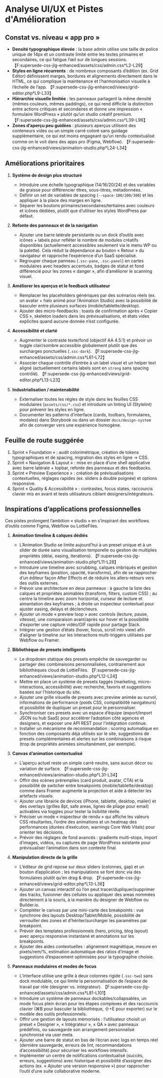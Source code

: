 # Analyse UI/UX et Pistes d'Amélioration

## Constat vs. niveau « app pro »
- **Densité typographique élevée** : la base admin utilise une taille de police unique de 14px et un contraste limité entre les textes primaires et secondaires, ce qui fatigue l’œil sur de longues sessions. 【F:supersede-css-jlg-enhanced/assets/css/admin.css†L2-L29】
- **Styles en ligne récurrents** : de nombreux composants d’édition (ex. Grid Editor) définissent marges, bordures et alignements directement dans le HTML, ce qui complique la maintenance et l’harmonisation visuelle à l’échelle de l’app. 【F:supersede-css-jlg-enhanced/views/grid-editor.php†L9-L33】
- **Hiérarchie visuelle limitée** : les panneaux partagent la même densité (mêmes couleurs, mêmes paddings), ce qui rend difficile la distinction entre actions critiques et secondaires et donne une impression « formulaire WordPress » plutôt qu’un studio créatif premium. 【F:supersede-css-jlg-enhanced/assets/css/admin.css†L39-L96】
- **Zones d’aperçu peu guidées** : plusieurs aperçus utilisent des conteneurs vides ou un simple carré coloré sans guidage supplémentaire, ce qui est moins engageant qu’un rendu contextualisé comme on le voit dans des apps pro (Figma, Webflow). 【F:supersede-css-jlg-enhanced/views/animation-studio.php†L24-L34】

## Améliorations prioritaires
1. **Système de design plus structuré**
   - Introduire une échelle typographique (14/16/20/24) et des variables de graisse pour différencier titres, sous-titres, métadonnées.
   - Définir un set de variables de spacing (`--space-100/200/300`) et les appliquer à la place des marges en ligne.
   - Séparer les boutons primaires/secondaires/tertiaires avec couleurs et icônes dédiées, plutôt que d’utiliser les styles WordPress par défaut.

2. **Refonte des panneaux et de la navigation**
   - Ajouter une barre latérale persistante ou un dock d’outils avec icônes + labels pour refléter le nombre de modules créatifs disponibles (actuellement accessibles seulement via le menu WP ou la palette). Cela réduit la dépendance au bouton « Retour » du navigateur et rapproche l’expérience d’un SaaS spécialisé.
   - Regrouper chaque panneau (`.ssc-pane`, `.ssc-panel`) en cartes modulaires avec headers accentués, badges de statut et fond différencié pour les zones « danger », afin d’améliorer le scanning visuel.

3. **Améliorer les aperçus et le feedback utilisateur**
   - Remplacer les placeholders génériques par des scénarios réels (ex. un avatar + halo animé pour l’Animation Studio) avec la possibilité de basculer entre plusieurs surfaces (mobile/tablette/desktop).
   - Ajouter des micro-feedbacks : toasts de confirmation après « Copier CSS », skeleton loaders dans les prévisualisations, et états vides explicites quand aucune donnée n’est configurée.

4. **Accessibilité et clarté**
   - Augmenter le contraste texte/fond (objectif AA 4.5:1) et prévoir un toggle clair/sombre accessible globalement plutôt que des surcharges ponctuelles (`.ssc-dark`). 【F:supersede-css-jlg-enhanced/assets/css/admin.css†L61-L72】
   - Associer chaque contrôle d’entrée à un label visuel et un helper text aligné (actuellement certains labels sont en `strong` sans spacing contrôlé). 【F:supersede-css-jlg-enhanced/views/grid-editor.php†L13-L23】

5. **Industrialisation / maintenabilité**
   - Externaliser toutes les règles de style dans les feuilles CSS modulaires (`assets/css/*.css`) et introduire un linting UI (Stylelint) pour prévenir les styles en ligne.
   - Documenter les patterns d’interface (cards, toolbars, formulaires, modales) dans Storybook ou dans un dossier `docs/design-system` afin de converger vers une expérience homogène.

## Feuille de route suggérée
1. Sprint « Foundation » : audit colorimétrique, création de tokens typographiques et de spacing, migration des styles en ligne -> CSS.
2. Sprint « Navigation & Layout » : mise en place d’une shell applicative avec barre latérale + topbar, refonte des panneaux et des feedbacks.
3. Sprint « Preview Experience » : création de prévisualisations contextuelles, réglages rapides (ex. sliders à double poignée) et options responsive.
4. Sprint « Quality & Accessibilité » : contrastes, focus states, raccourcis clavier mis en avant et tests utilisateurs ciblant designers/intégrateurs.

## Inspirations d’applications professionnelles
Ces pistes prolongent l’ambition « studio » en s’inspirant des workflows d’outils comme Figma, Webflow ou LottieFiles.

1. **Animation timeline & calques dédiés**
   - L’Animation Studio se limite aujourd’hui à un preset unique et à un slider de durée sans visualisation temporelle ou gestion de multiples propriétés (délai, easing, iterations). 【F:supersede-css-jlg-enhanced/views/animation-studio.php†L11-L28】
   - Introduire une timeline avec scrubbing, calques imbriqués et gestion des keyframes (position, opacité, transforms), afin de se rapprocher d’un éditeur façon After Effects et de réduire les allers-retours vers des outils externes.
   - Prévoir une architecture en deux panneaux : à gauche la liste des calques et propriétés animables (transform, filters, custom CSS) ; au centre la timeline avec zoom horizontal, curseur de lecture et aimantation des keyframes ; à droite un inspecteur contextuel pour ajuster easing, delays et déclencheurs.
   - Ajouter un mode « preview loop » avec controls (lecture, pause, vitesse), une comparaison avant/après sur hover et la possibilité d’exporter une capture vidéo/GIF rapide pour partage Slack.
   - Intégrer une gestion d’états (hover, focus, scroll into view) afin d’aligner la timeline sur les interactions multi-triggers utilisées par Webflow ou Framer.

2. **Bibliothèque de presets intelligents**
   - Le dropdown statique des presets empêche de sauvegarder ou partager des combinaisons personnalisées, contrairement aux bibliothèques cloud de LottieFiles. 【F:supersede-css-jlg-enhanced/views/animation-studio.php†L12-L24】
   - Mettre en place un système de presets taggés (marketing, micro-interactions, accessibilité) avec recherche, favoris et suggestions basées sur l’historique du site.
   - Ajouter une grille visuelle de presets avec preview animée au survol, informations de performance (poids CSS, compatibilité navigateurs) et possibilité de dupliquer un preset pour le personnaliser.
   - Synchroniser ces presets avec un espace d’équipe (export/import JSON ou hub SaaS) pour accélérer l’adoption côté agences et designers, et exposer une API REST pour l’intégration continue.
   - Installer un mécanisme de recommandation : scoring automatique en fonction des composants déjà utilisés sur le site, suggestions de presets complémentaires et alertes sur les combinaisons à risque (trop de propriétés animées simultanément, par exemple).

3. **Canvas d’animation contextualisé**
   - L’aperçu actuel reste un simple carré neutre, sans aucun décor ou variation de surface. 【F:supersede-css-jlg-enhanced/views/animation-studio.php†L31-L34】
   - Offrir des scènes préremplies (card produit, avatar, CTA) et la possibilité de switcher entre breakpoints (mobile/tablette/desktop) comme dans Framer augmente la projection et aide à détecter les artefacts visuels.
   - Ajouter une librairie de devices (iPhone, tablette, desktop, mailer) et des overlays (grilles 8pt, safe areas, lignes de pliage pour email) activables via toggles pour tester la lisibilité réelle.
   - Préciser un mode « inspecteur de rendu » qui affiche les valeurs CSS résultantes, l’ordre des animations et un heatmap des performances (durées d’exécution, warnings Core Web Vitals) pour orienter les décisions.
   - Prévoir des réglages de fond avancés : gradients multi-stops, import d’images, vidéos, ou captures de page WordPress existante pour prévisualiser l’animation dans son contexte final.

4. **Manipulation directe de la grille**
   - L’éditeur de grid repose sur deux sliders (colonnes, gap) et un bouton d’application ; les manipulations se font donc via des formulaires plutôt qu’en drag & drop. 【F:supersede-css-jlg-enhanced/views/grid-editor.php†L13-L36】
   - Ajouter un canvas interactif où l’on peut tracer/dupliquer/supprimer des tracks, fusionner des cellules ou appliquer des areas nommées directement à la souris, à la manière du designer de Webflow ou Builder.io.
   - Compléter le canvas par une mini-carte des breakpoints : vue synchrone des layouts Desktop/Tablet/Mobile, possibilité de verrouiller des zones et d’hériter/surcharger les paramètres par breakpoint.
   - Prévoir des templates professionnels (hero, pricing, blog layout) avec aperçu responsive instantané et annotations sur les breakpoints.
   - Ajouter des aides contextuelles : alignement magnétique, mesure en pixels/rem/%, estimation automatique des ratios d’image et suggestions d’espacement optimisées pour la typographie choisie.

5. **Panneaux modulaires et modes de focus**
   - L’interface utilise une grille à deux colonnes rigide (`.ssc-two`) sans dock modulable, ce qui limite la personnalisation de l’espace de travail par rôle (designer vs. intégrateur). 【F:supersede-css-jlg-enhanced/assets/css/admin.css†L81-L101】
   - Introduire un système de panneaux dockables/collapsables, un mode focus plein écran pour les étapes complexes et des raccourcis clavier (⌘B pour basculer la bibliothèque, ⇧+E pour exporter) sur le modèle des outils professionnels.
   - Offrir une gestion de layouts mémorisés : l’utilisateur choisit un preset « Designer », « Intégrateur », « QA » avec panneaux prédéfinis, ou sauvegarde son arrangement personnalisé synchronisé via user meta.
   - Ajouter une barre de statut en bas de l’écran avec logs en temps réel (dernière sauvegarde, erreurs de lint, recommandations d’accessibilité) pour sécuriser les workflows intensifs.
   - Implémenter un centre de notifications contextualisé (succès, erreurs, suggestions) avec historique et possibilité d’assigner des actions (ex. « Ajouter une version responsive ») pour rapprocher l’outil d’une suite collaborative moderne.
